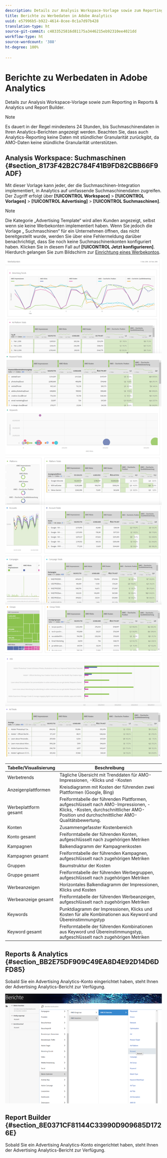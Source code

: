 ```yaml
---
description: Details zur Analysis Workspace-Vorlage sowie zum Reporting in Reports & Analytics und Report Builder.
title: Berichte zu Werbedaten in Adobe Analytics
uuid: e57996b5-b922-4614-8cee-0c1a7d97b428
translation-type: ht
source-git-commit: c4833525816d81175a3446215eb92310ee4021dd
workflow-type: ht
source-wordcount: '388'
ht-degree: 100%

---
```



# Berichte zu Werbedaten in Adobe Analytics

Details zur Analysis Workspace-Vorlage sowie zum Reporting in Reports &amp; Analytics und Report Builder.

>[!NOTE]
>
>Es dauert in der Regel mindestens 24 Stunden, bis Suchmaschinendaten in Ihren Analytics-Berichten angezeigt werden. Beachten Sie, dass auch Analytics-Reporting keine Daten mit stündlicher Granularität zurückgibt, da AMO-Daten keine stündliche Granularität unterstützen.

## Analysis Workspace: Suchmaschinen {#section_8173F42B2C784F41B9FD82CBB66F9ADF}

Mit dieser Vorlage kann jeder, der die Suchmaschinen-Integration implementiert, in Analytics auf umfassende Suchmaschinendaten zugreifen. Der Zugriff erfolgt über **[!UICONTROL Workspace]** > **[!UICONTROL Vorlagen]** > **[!UICONTROL Advertising]** > **[!UICONTROL Suchmaschinen]**.

>[!NOTE]
>
>Die Kategorie „Advertising Template“ wird allen Kunden angezeigt, selbst wenn sie keine Werbekonten implementiert haben. Wenn Sie jedoch die Vorlage „ Suchmaschinen“ für ein Unternehmen öffnen, das nicht bereitgestellt wurde, werden Sie über eine Fehlermeldung darüber benachrichtigt, dass Sie noch keine Suchmaschinenkonten konfiguriert haben. Klicken Sie in diesem Fall auf **[!UICONTROL Jetzt konfigurieren]**. Hierdurch gelangen Sie zum Bildschirm zur [Einrichtung eines Werbekontos](/help/integrate/c-advertising-analytics/c-adanalytics-workflow/aa-create-ad-account.md).

![](assets/aa_aw.png)  ![](assets/aa_aw2.png) ![](assets/aa_aw3.png) ![](assets/aa_aw4.png)  ![](assets/aa_aw5.png) ![](assets/aa_aw6.png)

| Tabelle/Visualisierung | Beschreibung |
|--- |--- |
| Werbetrends | Tägliche Übersicht mit Trenddaten für AMO-Impressionen, -Klicks und -Kosten |
| Anzeigenplattformen | Kreisdiagramm mit Kosten der führenden zwei Plattformen (Google, Bing) |
| Werbeplattform gesamt | Freiformtabelle der führenden Plattformen, aufgeschlüsselt nach AMO-Impressionen, -Klicks, -Kosten, durchschnittlicher AMO-Position und durchschnittlicher AMO- Qualitätsbewertung. |
| Konten | Zusammengefasster Kostenbereich |
| Konto gesamt | Freiformtabelle der führenden Konten, aufgeschlüsselt nach zugehörigen Metriken |
| Kampagnen | Balkendiagramm der Kampagnenkosten |
| Kampagnen gesamt | Freiformtabelle der führenden Kampagnen, aufgeschlüsselt nach zugehörigen Metriken |
| Gruppen | Baumstruktur der Kosten |
| Gruppe gesamt | Freiformtabelle der führenden Werbegruppen, aufgeschlüsselt nach zugehörigen Metriken |
| Werbeanzeigen | Horizontales Balkendiagramm der Impressionen, Klicks und Kosten |
| Werbeanzeige gesamt | Freiformtabelle der führenden Werbeanzeigen, aufgeschlüsselt nach zugehörigen Metriken |
| Keywords | Punktdiagramm der Impressionen, Klicks und Kosten für alle Kombinationen aus Keyword und Übereinstimmungstyp |
| Keyword gesamt | Freiformtabelle der führenden Kombinationen aus Keyword und Übereinstimmungstyp, aufgeschlüsselt nach zugehörigen Metriken |

## Reports &amp; Analytics {#section_BB2E75DF909C49EA8D4E92D14D6DFD85}

Sobald Sie ein Advertising Analytics-Konto eingerichtet haben, steht Ihnen der Advertising Analytics-Bericht zur Verfügung.

![](assets/aa_randa.png)

## Report Builder {#section_8E0371CF81144C33990D909685D1726E}

Sobald Sie ein Advertising Analytics-Konto eingerichtet haben, steht Ihnen der Advertising Analytics-Bericht zur Verfügung.

